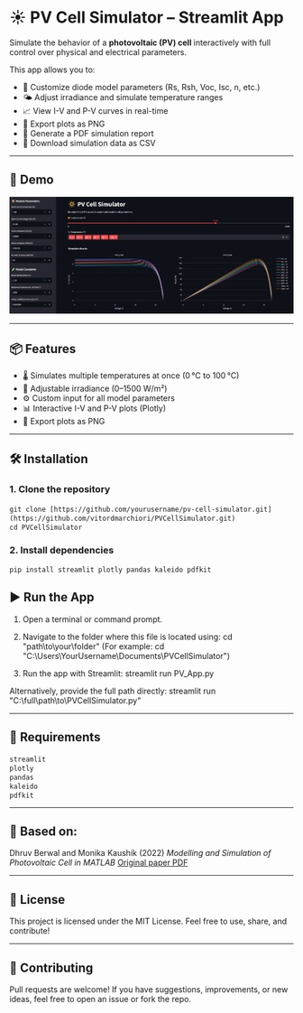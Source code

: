 # ☀️ PV Cell Simulator – Streamlit App

Simulate the behavior of a **photovoltaic (PV) cell** interactively with full control over physical and electrical parameters.

This app allows you to:
- 🔧 Customize diode model parameters (Rs, Rsh, Voc, Isc, n, etc.)
- 🌤 Adjust irradiance and simulate temperature ranges
- 📈 View I-V and P-V curves in real-time
- 📸 Export plots as PNG
- 📄 Generate a PDF simulation report
- 💾 Download simulation data as CSV

---

## 🚀 Demo

![App](Screenshots/PVCellSimulator.png)

---

## 📦 Features

- 🌡 Simulates multiple temperatures at once (0 °C to 100 °C)
- 📐 Adjustable irradiance (0–1500 W/m²)
- ⚙️ Custom input for all model parameters
- 📊 Interactive I-V and P-V plots (Plotly)
- 📸 Export plots as PNG

---

## 🛠 Installation

### 1. Clone the repository

```
git clone [https://github.com/yourusername/pv-cell-simulator.git](https://github.com/vitordmarchiori/PVCellSimulator.git)
cd PVCellSimulator
```

### 2. Install dependencies
```
pip install streamlit plotly pandas kaleido pdfkit
```

## ▶️ Run the App

1. Open a terminal or command prompt.
2. Navigate to the folder where this file is located using:
    cd "path\to\your\folder"
    (For example: cd "C:\Users\YourUsername\Documents\PVCellSimulator")

3. Run the app with Streamlit:
    streamlit run PV_App.py

Alternatively, provide the full path directly:
    streamlit run "C:\full\path\to\PVCellSimulator.py"

---

## 📄 Requirements

```
streamlit
plotly
pandas
kaleido
pdfkit
```

---

## 🧠 Based on:

Dhruv Berwal and Monika Kaushik (2022)
*Modelling and Simulation of Photovoltaic Cell in MATLAB*
[Original paper PDF](https://doi.org/10.53550/EEC.2022.v28i08s.006)

---

## 📜 License

This project is licensed under the MIT License.
Feel free to use, share, and contribute!

---

## 🙌 Contributing

Pull requests are welcome!
If you have suggestions, improvements, or new ideas, feel free to open an issue or fork the repo.
